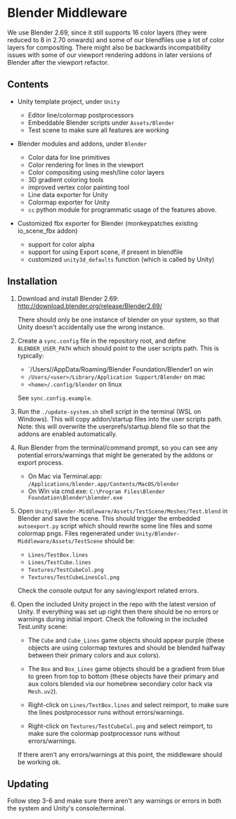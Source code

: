 # Blender Middleware

We use Blender 2.69, since it still supports 16 color layers (they
were reduced to 8 in 2.70 onwards) and some of our blendfiles use a
lot of color layers for compositing. There might also be backwards
incompatibility issues with some of our viewport rendering addons in
later versions of Blender after the viewport refactor.

## Contents

- Unity template project, under `Unity`
  - Editor line/colormap postprocessors
  - Embeddable Blender scripts under `Assets/Blender`
  - Test scene to make sure all features are working

- Blender modules and addons, under `Blender`
  - Color data for line primitives
  - Color rendering for lines in the viewport
  - Color compositing using mesh/line color layers
  - 3D gradient coloring tools
  - improved vertex color painting tool
  - Line data exporter for Unity
  - Colormap exporter for Unity
  - `cc` python module for programmatic usage of the features above.

- Customized fbx exporter for Blender (monkeypatches existing io_scene_fbx addon)
  - support for color alpha
  - support for using Export scene, if present in blendfile
  - customized `unity3d_defaults` function (which is called by Unity)

## Installation

1. Download and install Blender 2.69: http://download.blender.org/release/Blender2.69/

   There should only be one instance of blender on your system, so
   that Unity doesn't accidentally use the wrong instance.

2. Create a `sync.config` file in the repository root, and define
   `BLENDER_USER_PATH` which should point to the user scripts
   path. This is typically:

   - `/Users/<user>/AppData/Roaming/Blender Foundation/Blender1 on win
   - `/Users/<user>/Library/Application Support/Blender` on mac
   - `<home>/.config/blender` on linux

   See `sync.config.example`.

3. Run the `./update-system.sh` shell script in the terminal (WSL on
   Windows). This will copy addon/startup files into the user scripts
   path. Note: this will overwrite the userprefs/startup.blend file so
   that the addons are enabled automatically.

4. Run Blender from the terminal/command prompt, so you can see any
   potential errors/warnings that might be generated by the addons or
   export process.

   - On Mac via Terminal.app: `/Applications/blender.app/Contents/MacOS/blender`
   - On Win via cmd.exe: `C:\Program Files\Blender Foundation\Blender\blender.exe`

5. Open `Unity/Blender-Middleware/Assets/TestScene/Meshes/Test.blend`
   in Blender and save the scene. This should trigger the embedded
   `autoexport.py` script which should rewrite some line files and
   some colormap pngs. Files regenerated under
   `Unity/Blender-Middleware/Assets/TestScene` should be:

   - `Lines/TestBox.lines`
   - `Lines/TestCube.lines`
   - `Textures/TestCubeCol.png`
   - `Textures/TestCubeLinesCol.png`

   Check the console output for any saving/export related errors.

6. Open the included Unity project in the repo with the latest version
   of Unity. If everything was set up right then there should be no
   errors or warnings during initial import. Check the following in
   the included Test.unity scene:

   - The `Cube` and `Cube_Lines` game objects should appear purple
     (these objects are using colormap textures and should be blended
     halfway between their primary colors and aux colors).

   - The `Box` and `Box_Lines` game objects should be a gradient from
     blue to green from top to bottom (these objects have their
     primary and aux colors blended via our homebrew secondary color
     hack via `Mesh.uv2`).

   - Right-click on `Lines/TestBox.lines` and select reimport, to make
     sure the lines postprocessor runs without errors/warnings.

   - Right-click on `Textures/TestCubeCol.png` and select reimport, to
     make sure the colormap postprocessor runs without
     errors/warnings.

   If there aren't any errors/warnings at this point, the middleware
   should be working ok.

## Updating

Follow step 3-6 and make sure there aren't any warnings or errors in
both the system and Unity's console/terminal.
